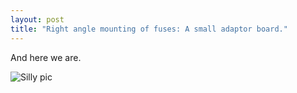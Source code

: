 ```yaml
---
layout: post
title: "Right angle mounting of fuses: A small adaptor board."
---
```


And here we are.

![Silly pic](/assets/images/Selection_068.png)
